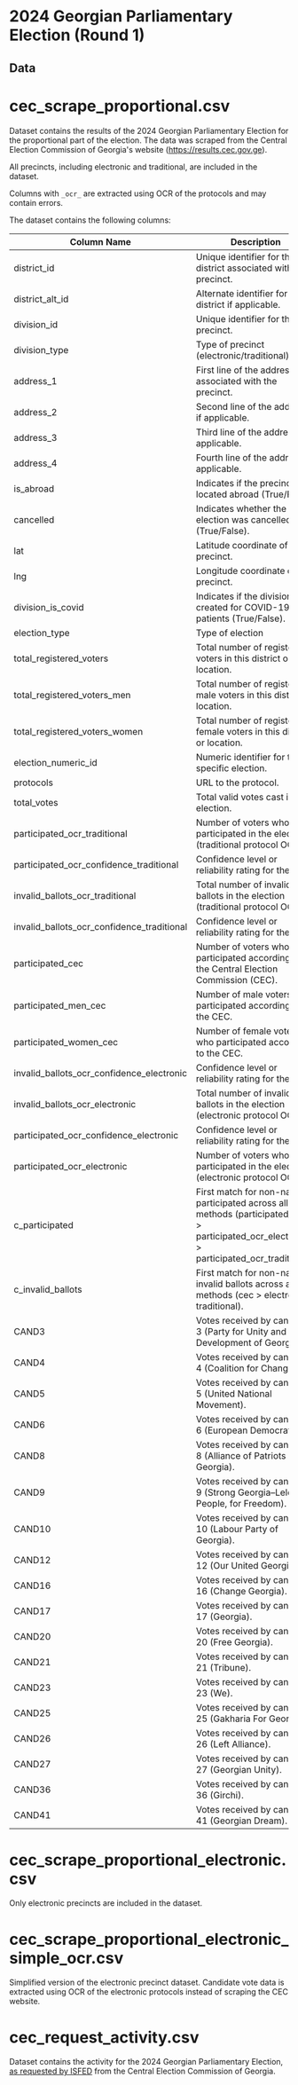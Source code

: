 # 2024 Georgian Parliamentary Election (Round 1)

## Data

# cec_scrape_proportional.csv

Dataset contains the results of the 2024 Georgian Parliamentary Election for the proportional part of the election. 
The data was scraped from the Central Election Commission of Georgia's website (https://results.cec.gov.ge). 

All precincts, including electronic and traditional, are included in the dataset.

Columns with `_ocr_` are extracted using OCR of the protocols and may contain errors.

The dataset contains the following columns:

| Column Name                                     | Description                                                                                                                              |
|-------------------------------------------------|------------------------------------------------------------------------------------------------------------------------------------------|
| district_id                                     | Unique identifier for the district associated with the precinct.                                                                         |
| district_alt_id                                 | Alternate identifier for the district if applicable.                                                                                     |
| division_id                                     | Unique identifier for the precinct.                                                                                                      |
| division_type                                   | Type of precinct (electronic/traditional).                                                                                               |
| address_1                                       | First line of the address associated with the precinct.                                                                                  |
| address_2                                       | Second line of the address, if applicable.                                                                                               |
| address_3                                       | Third line of the address, if applicable.                                                                                                |
| address_4                                       | Fourth line of the address, if applicable.                                                                                               |
| is_abroad                                       | Indicates if the precinct is located abroad (True/False).                                                                                |
| cancelled                                       | Indicates whether the election was cancelled (True/False).                                                                               |
| lat                                             | Latitude coordinate of the precinct.                                                                                                     |
| lng                                             | Longitude coordinate of the precinct.                                                                                                    |
| division_is_covid                               | Indicates if the division was created for COVID-19 patients (True/False).                                                                |
| election_type                                   | Type of election                                                                                                                         |
| total_registered_voters                         | Total number of registered voters in this district or location.                                                                          |
| total_registered_voters_men                     | Total number of registered male voters in this district or location.                                                                     |
| total_registered_voters_women                   | Total number of registered female voters in this district or location.                                                                   |
| election_numeric_id                             | Numeric identifier for the specific election.                                                                                            |
| protocols                                       | URL to the protocol.                                                                                                                     |
| total_votes                                     | Total valid votes cast in the election.                                                                                                  |
| participated_ocr_traditional                    | Number of voters who participated in the election (traditional protocol OCR).                                                            |
| participated_ocr_confidence_traditional         | Confidence level or reliability rating for the OCR.                                                                                      |
| invalid_ballots_ocr_traditional                 | Total number of invalid ballots in the election (traditional protocol OCR).                                                              |
| invalid_ballots_ocr_confidence_traditional      | Confidence level or reliability rating for the OCR.                                                                                      |
| participated_cec                                | Number of voters who participated according to the Central Election Commission (CEC).                                                    |
| participated_men_cec                            | Number of male voters who participated according to the CEC.                                                                             |
| participated_women_cec                          | Number of female voters who participated according to the CEC.                                                                           |
| invalid_ballots_ocr_confidence_electronic       | Confidence level or reliability rating for the OCR.                                                                                      |
| invalid_ballots_ocr_electronic                  | Total number of invalid ballots in the election (electronic protocol OCR).                                                               |
| participated_ocr_confidence_electronic          | Confidence level or reliability rating for the OCR.                                                                                      |
| participated_ocr_electronic                     | Number of voters who participated in the election (electronic protocol OCR).                                                             |
| c_participated                                  | First match for non-nan participated across all methods (participated_cec > participated_ocr_electronic > participated_ocr_traditional). |
| c_invalid_ballots                               | First match for non-nan invalid ballots across all methods (cec > electronic > traditional).                                             |
| CAND3                                           | Votes received by candidate 3 (Party for Unity and Development of Georgia).                                                              |
| CAND4                                           | Votes received by candidate 4 (Coalition for Change).                                                                                    |
| CAND5                                           | Votes received by candidate 5 (United National Movement).                                                                                |
| CAND6                                           | Votes received by candidate 6 (European Democrats).                                                                                      |
| CAND8                                           | Votes received by candidate 8 (Alliance of Patriots of Georgia).                                                                         |
| CAND9                                           | Votes received by candidate 9 (Strong Georgia–Lelo for People, for Freedom).                                                             |
| CAND10                                          | Votes received by candidate 10 (Labour Party of Georgia).                                                                                |
| CAND12                                          | Votes received by candidate 12 (Our United Georgia).                                                                                     |
| CAND16                                          | Votes received by candidate 16 (Change Georgia).                                                                                         |
| CAND17                                          | Votes received by candidate 17 (Georgia).                                                                                                |
| CAND20                                          | Votes received by candidate 20 (Free Georgia).                                                                                           |
| CAND21                                          | Votes received by candidate 21 (Tribune).                                                                                                |
| CAND23                                          | Votes received by candidate 23 (We).                                                                                                     |
| CAND25                                          | Votes received by candidate 25 (Gakharia For Georgia).                                                                                   |
| CAND26                                          | Votes received by candidate 26 (Left Alliance).                                                                                          |
| CAND27                                          | Votes received by candidate 27 (Georgian Unity).                                                                                         |
| CAND36                                          | Votes received by candidate 36 (Girchi).                                                                                                 |
| CAND41                                          | Votes received by candidate 41 (Georgian Dream).                                                                                         |

# cec_scrape_proportional_electronic.csv

Only electronic precincts are included in the dataset.

# cec_scrape_proportional_electronic_simple_ocr.csv

Simplified version of the electronic precinct dataset. Candidate vote data is extracted using OCR of
the electronic protocols instead of scraping the CEC website.

# cec_request_activity.csv

Dataset contains the activity for the 2024 Georgian Parliamentary Election, [as requested by
ISFED](https://isfed.ge/geo/gantskhadebebi/samartliani-archevnebis-dakvirvebit-saarchevno-ubnebis-mnishvnelovan-natsilshi-qali-da-katsi-amomrchevlebis-aqtivobis-doneebs-shoris-skhvaoba-atsdenilia-normalur-ganatsilebas-da-sheitsavs-praqtikulad-gamoritskhul-makhasiateblebs) from the Central Election Commission of Georgia.